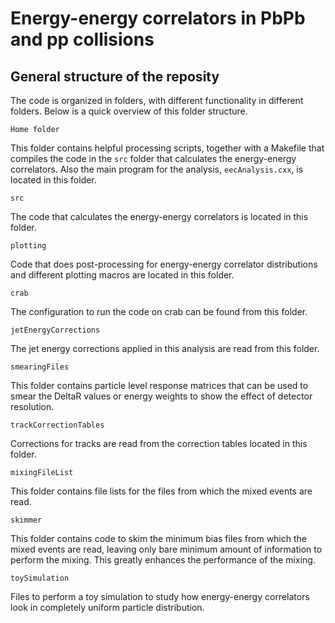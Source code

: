 # Energy-energy correlators in PbPb and pp collisions

## General structure of the reposity

The code is organized in folders, with different functionality in different folders. Below is a quick overview of this folder structure.

```Home folder```

This folder contains helpful processing scripts, together with a Makefile that compiles the code in the `src` folder that calculates the energy-energy correlators. Also the main program for the analysis, `eecAnalysis.cxx`, is located in this folder.

```src```

The code that calculates the energy-energy correlators is located in this folder.

```plotting```

Code that does post-processing for energy-energy correlator distributions and different plotting macros are located in this folder.

```crab```

The configuration to run the code on crab can be found from this folder.

```jetEnergyCorrections```

The jet energy corrections applied in this analysis are read from this folder.

```smearingFiles```

This folder contains particle level response matrices that can be used to smear the DeltaR values or energy weights to show the effect of detector resolution.

```trackCorrectionTables```

Corrections for tracks are read from the correction tables located in this folder.

```mixingFileList```

This folder contains file lists for the files from which the mixed events are read.

```skimmer```

This folder contains code to skim the minimum bias files from which the mixed events are read, leaving only bare minimum amount of information to perform the mixing. This greatly enhances the performance of the mixing.

```toySimulation```

Files to perform a toy simulation to study how energy-energy correlators look in completely uniform particle distribution.
